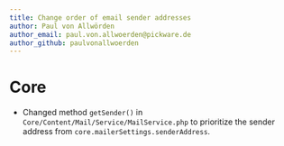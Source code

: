 ```yaml
---
title: Change order of email sender addresses
author: Paul von Allwörden
author_email: paul.von.allwoerden@pickware.de
author_github: paulvonallwoerden
---
```

# Core
*  Changed method `getSender()` in `Core/Content/Mail/Service/MailService.php` to prioritize the sender address from `core.mailerSettings.senderAddress`.
